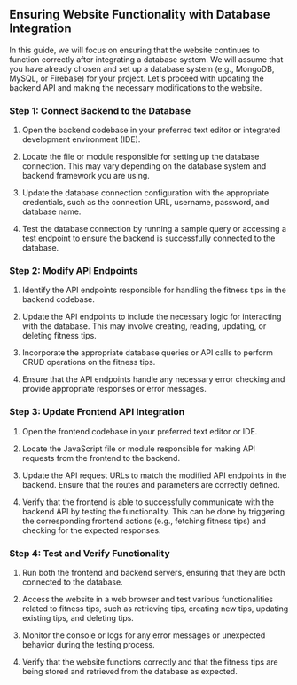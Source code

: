 ## Ensuring Website Functionality with Database Integration

In this guide, we will focus on ensuring that the website continues to function correctly after integrating a database system. We will assume that you have already chosen and set up a database system (e.g., MongoDB, MySQL, or Firebase) for your project. Let's proceed with updating the backend API and making the necessary modifications to the website.

### Step 1: Connect Backend to the Database

1. Open the backend codebase in your preferred text editor or integrated development environment (IDE).

2. Locate the file or module responsible for setting up the database connection. This may vary depending on the database system and backend framework you are using.

3. Update the database connection configuration with the appropriate credentials, such as the connection URL, username, password, and database name.

4. Test the database connection by running a sample query or accessing a test endpoint to ensure the backend is successfully connected to the database.

### Step 2: Modify API Endpoints

1. Identify the API endpoints responsible for handling the fitness tips in the backend codebase.

2. Update the API endpoints to include the necessary logic for interacting with the database. This may involve creating, reading, updating, or deleting fitness tips.

3. Incorporate the appropriate database queries or API calls to perform CRUD operations on the fitness tips.

4. Ensure that the API endpoints handle any necessary error checking and provide appropriate responses or error messages.

### Step 3: Update Frontend API Integration

1. Open the frontend codebase in your preferred text editor or IDE.

2. Locate the JavaScript file or module responsible for making API requests from the frontend to the backend.

3. Update the API request URLs to match the modified API endpoints in the backend. Ensure that the routes and parameters are correctly defined.

4. Verify that the frontend is able to successfully communicate with the backend API by testing the functionality. This can be done by triggering the corresponding frontend actions (e.g., fetching fitness tips) and checking for the expected responses.

### Step 4: Test and Verify Functionality

1. Run both the frontend and backend servers, ensuring that they are both connected to the database.

2. Access the website in a web browser and test various functionalities related to fitness tips, such as retrieving tips, creating new tips, updating existing tips, and deleting tips.

3. Monitor the console or logs for any error messages or unexpected behavior during the testing process.

4. Verify that the website functions correctly and that the fitness tips are being stored and retrieved from the database as expected.


